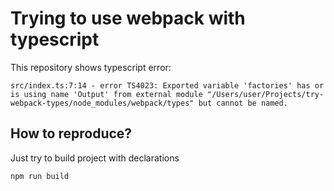 # Trying to use webpack with typescript

This repository shows typescript error:

```
src/index.ts:7:14 - error TS4023: Exported variable 'factories' has or is using name 'Output' from external module "/Users/user/Projects/try-webpack-types/node_modules/webpack/types" but cannot be named.
```

## How to reproduce?

Just try to build project with declarations

```bash
npm run build
```
